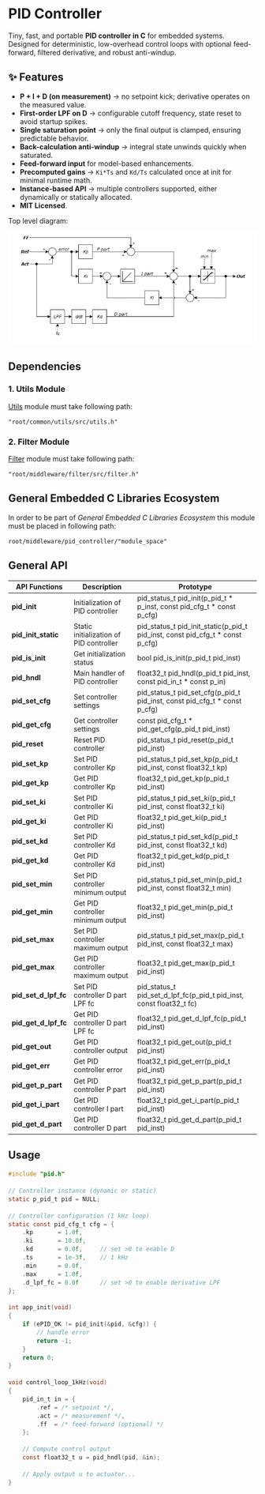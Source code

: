 # **PID Controller**
Tiny, fast, and portable **PID controller in C** for embedded systems.  
Designed for deterministic, low-overhead control loops with optional feed-forward, filtered derivative, and robust anti-windup.

## ✨ Features

- **P + I + D (on measurement)** → no setpoint kick; derivative operates on the measured value.  
- **First-order LPF on D** → configurable cutoff frequency, state reset to avoid startup spikes.  
- **Single saturation point** → only the final output is clamped, ensuring predictable behavior.  
- **Back-calculation anti-windup** → integral state unwinds quickly when saturated.  
- **Feed-forward input** for model-based enhancements.  
- **Precomputed gains** → `Ki*Ts` and `Kd/Ts` calculated once at init for minimal runtime math.  
- **Instance-based API** → multiple controllers supported, either dynamically or statically allocated.  
- **MIT Licensed**.

Top level diagram:

![](doc/pid_controller_V1_0_0_diagram.png)


## **Dependencies**

### **1. Utils Module**
[Utils](https://github.com/GeneralEmbeddedCLibraries/utils) module must take following path:
```
"root/common/utils/src/utils.h"
```

### **2. Filter Module**
[Filter](https://github.com/GeneralEmbeddedCLibraries/filter) module must take following path:
```
"root/middleware/filter/src/filter.h"
```

## **General Embedded C Libraries Ecosystem**
In order to be part of *General Embedded C Libraries Ecosystem* this module must be placed in following path: 
```
root/middleware/pid_controller/"module_space"
```

## **General API**

| API Functions | Description | Prototype |
| --- | ----------- | ----- |
| **pid_init**              | Initialization of PID controller          | pid_status_t pid_init(p_pid_t * p_inst, const pid_cfg_t * const p_cfg) |
| **pid_init_static**       | Static initialization of PID controller   | pid_status_t pid_init_static(p_pid_t pid_inst, const pid_cfg_t * const p_cfg) |
| **pid_is_init**           | Get initialization status                 | bool pid_is_init(p_pid_t pid_inst) |
| **pid_hndl**              | Main handler of PID controller            | float32_t pid_hndl(p_pid_t pid_inst, const pid_in_t * const p_in) |
| **pid_set_cfg**           | Set controller settings                   | pid_status_t pid_set_cfg(p_pid_t pid_inst, const pid_cfg_t * const p_cfg) |
| **pid_get_cfg**           | Get controller settings                   | const pid_cfg_t * pid_get_cfg(p_pid_t pid_inst) |
| **pid_reset**             | Reset PID controller                      | pid_status_t pid_reset(p_pid_t pid_inst) |
| **pid_set_kp**            | Set PID controller Kp                     | pid_status_t pid_set_kp(p_pid_t pid_inst, const float32_t kp) |
| **pid_get_kp**            | Get PID controller Kp                     | float32_t pid_get_kp(p_pid_t pid_inst) |
| **pid_set_ki**            | Set PID controller Ki                     | pid_status_t pid_set_ki(p_pid_t pid_inst, const float32_t ki) |
| **pid_get_ki**            | Get PID controller Ki                     | float32_t pid_get_ki(p_pid_t pid_inst) |
| **pid_set_kd**            | Set PID controller Kd                     | pid_status_t pid_set_kd(p_pid_t pid_inst, const float32_t kd) |
| **pid_get_kd**            | Get PID controller Kd                     | float32_t pid_get_kd(p_pid_t pid_inst) |
| **pid_set_min**           | Set PID controller minimum output         | pid_status_t pid_set_min(p_pid_t pid_inst, const float32_t min) |
| **pid_get_min**           | Get PID controller minimum output         | float32_t pid_get_min(p_pid_t pid_inst) |
| **pid_set_max**           | Set PID controller maximum output         | pid_status_t pid_set_max(p_pid_t pid_inst, const float32_t max) |
| **pid_get_max**           | Get PID controller maximum output         | float32_t pid_get_max(p_pid_t pid_inst) |
| **pid_set_d_lpf_fc**      | Set PID controller D part LPF fc          | pid_status_t pid_set_d_lpf_fc(p_pid_t pid_inst, const float32_t fc) |
| **pid_get_d_lpf_fc**      | Get PID controller D part LPF fc          | float32_t pid_get_d_lpf_fc(p_pid_t pid_inst) |
| **pid_get_out**           | Get PID controller output                 | float32_t pid_get_out(p_pid_t pid_inst) |
| **pid_get_err**           | Get PID controller error                  | float32_t pid_get_err(p_pid_t pid_inst) |
| **pid_get_p_part**        | Get PID controller P part                 | float32_t pid_get_p_part(p_pid_t pid_inst) |
| **pid_get_i_part**        | Get PID controller I part                 | float32_t pid_get_i_part(p_pid_t pid_inst) |
| **pid_get_d_part**        | Get PID controller D part                 | float32_t pid_get_d_part(p_pid_t pid_inst) |


## **Usage**

```C
#include "pid.h"

// Controller instance (dynamic or static)
static p_pid_t pid = NULL;

// Controller configuration (1 kHz loop)
static const pid_cfg_t cfg = {
    .kp       = 1.0f,
    .ki       = 10.0f,
    .kd       = 0.0f,     // set >0 to enable D
    .ts       = 1e-3f,    // 1 kHz
    .min      = 0.0f,
    .max      = 1.0f,
    .d_lpf_fc = 0.0f      // set >0 to enable derivative LPF
};

int app_init(void)
{
    if (ePID_OK != pid_init(&pid, &cfg)) {
        // handle error
        return -1;
    }
    return 0;
}

void control_loop_1kHz(void)
{
    pid_in_t in = {
        .ref = /* setpoint */,
        .act = /* measurement */,
        .ff  = /* feed-forward (optional) */
    };

    // Compute control output
    const float32_t u = pid_hndl(pid, &in);

    // Apply output u to actuator...
}
```

